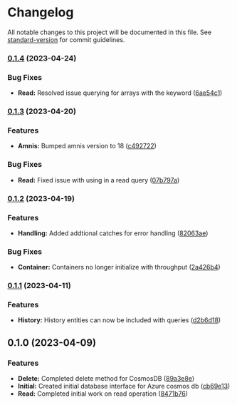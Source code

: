 # Changelog

All notable changes to this project will be documented in this file. See [standard-version](https://github.com/conventional-changelog/standard-version) for commit guidelines.

### [0.1.4](https://github.com/amnis-dev/amnis-db-cosmos/compare/v0.1.3...v0.1.4) (2023-04-24)


### Bug Fixes

* **Read:** Resolved issue querying for arrays with the  keyword ([6ae54c1](https://github.com/amnis-dev/amnis-db-cosmos/commit/6ae54c1aea55b038bd60186612973a37d3492772))

### [0.1.3](https://github.com/amnis-dev/amnis-db-cosmos/compare/v0.1.2...v0.1.3) (2023-04-20)


### Features

* **Amnis:** Bumped amnis version to 18 ([c492722](https://github.com/amnis-dev/amnis-db-cosmos/commit/c492722fa684d152adc5cb4f80495a19100ad09d))


### Bug Fixes

* **Read:** Fixed issue with using  in a read query ([07b797a](https://github.com/amnis-dev/amnis-db-cosmos/commit/07b797afb644c1c8864a2a7897d6f6d3cf79a31d))

### [0.1.2](https://github.com/amnis-dev/amnis-db-cosmos/compare/v0.1.1...v0.1.2) (2023-04-19)


### Features

* **Handling:** Added addtional catches for error handling ([82063ae](https://github.com/amnis-dev/amnis-db-cosmos/commit/82063ae21b6757620ed4c60992853d3fef0768c0))


### Bug Fixes

* **Container:** Containers no longer initialize with throughput ([2a426b4](https://github.com/amnis-dev/amnis-db-cosmos/commit/2a426b4531491786e7ff8551216979fae8c75b38))

### [0.1.1](https://github.com/amnis-dev/amnis-db-cosmos/compare/v0.1.0...v0.1.1) (2023-04-11)


### Features

* **History:** History entities can now be included with queries ([d2b6d18](https://github.com/amnis-dev/amnis-db-cosmos/commit/d2b6d1803c4af4e442cd984e1d400792facef59e))

## 0.1.0 (2023-04-09)


### Features

* **Delete:** Completed delete method for CosmosDB ([89a3e8e](https://github.com/amnis-dev/amnis-db-cosmos/commit/89a3e8e7590771bb69f3ebb22a5bab39e6d07f5e))
* **Initial:** Created initial database interface for Azure cosmos db ([cb69e13](https://github.com/amnis-dev/amnis-db-cosmos/commit/cb69e130d4df16c15fce2d331a8dcf6356a7100f))
* **Read:** Completed initial work on read operation ([8471b76](https://github.com/amnis-dev/amnis-db-cosmos/commit/8471b7696836adc5d0f01fb79e6a73e76f8c20de))
